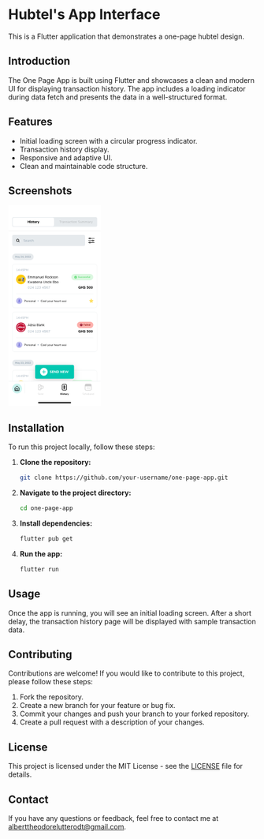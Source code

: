 # Hubtel's App Interface

This is a Flutter application that demonstrates a one-page hubtel design.
## Introduction

The One Page App is built using Flutter and showcases a clean and modern UI for displaying transaction history. The app includes a loading indicator during data fetch and presents the data in a well-structured format.

## Features

- Initial loading screen with a circular progress indicator.
- Transaction history display.
- Responsive and adaptive UI.
- Clean and maintainable code structure.

## Screenshots

![Screenshot](assets//history.png)

## Installation

To run this project locally, follow these steps:

1. **Clone the repository:**

   ```bash
   git clone https://github.com/your-username/one-page-app.git
   ```

2. **Navigate to the project directory:**

   ```bash
   cd one-page-app
   ```

3. **Install dependencies:**

   ```bash
   flutter pub get
   ```

4. **Run the app:**

   ```bash
   flutter run
   ```

## Usage

Once the app is running, you will see an initial loading screen. After a short delay, the transaction history page will be displayed with sample transaction data.

## Contributing

Contributions are welcome! If you would like to contribute to this project, please follow these steps:

1. Fork the repository.
2. Create a new branch for your feature or bug fix.
3. Commit your changes and push your branch to your forked repository.
4. Create a pull request with a description of your changes.

## License

This project is licensed under the MIT License - see the [LICENSE](LICENSE) file for details.

## Contact

If you have any questions or feedback, feel free to contact me at [alberttheodorelutterodt@gmail.com](mailto:alberttheodorelutterodt@gmail.com).
